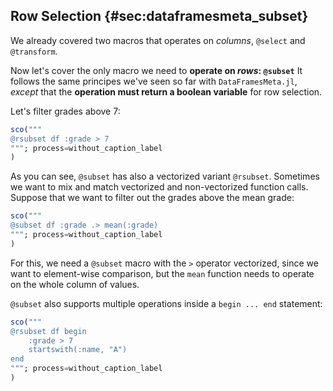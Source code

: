 ## Row Selection {#sec:dataframesmeta_subset}

We already covered two macros that operates on _columns_, `@select` and `@transform`.

Now let's cover the only macro we need to **operate on _rows_: `@subset`**
It follows the same principes we've seen so far with `DataFramesMeta.jl`,
_except_ that the **operation must return a boolean variable** for row selection.

Let's filter grades above 7:

```jl
sco("""
@rsubset df :grade > 7
"""; process=without_caption_label
)
```

As you can see, `@subset` has also a vectorized variant `@rsubset`.
Sometimes we want to mix and match vectorized and non-vectorized function calls.
Suppose that we want to filter out the grades above the mean grade:

```jl
sco("""
@subset df :grade .> mean(:grade)
"""; process=without_caption_label
)
```

For this, we need a `@subset` macro with the `>` operator vectorized,
since we want to element-wise comparison,
but the `mean` function needs to operate on the whole column of values.

`@subset` also supports multiple operations inside a `begin ... end` statement:

```jl
sco("""
@rsubset df begin
    :grade > 7
    startswith(:name, "A")
end
"""; process=without_caption_label
)
```
